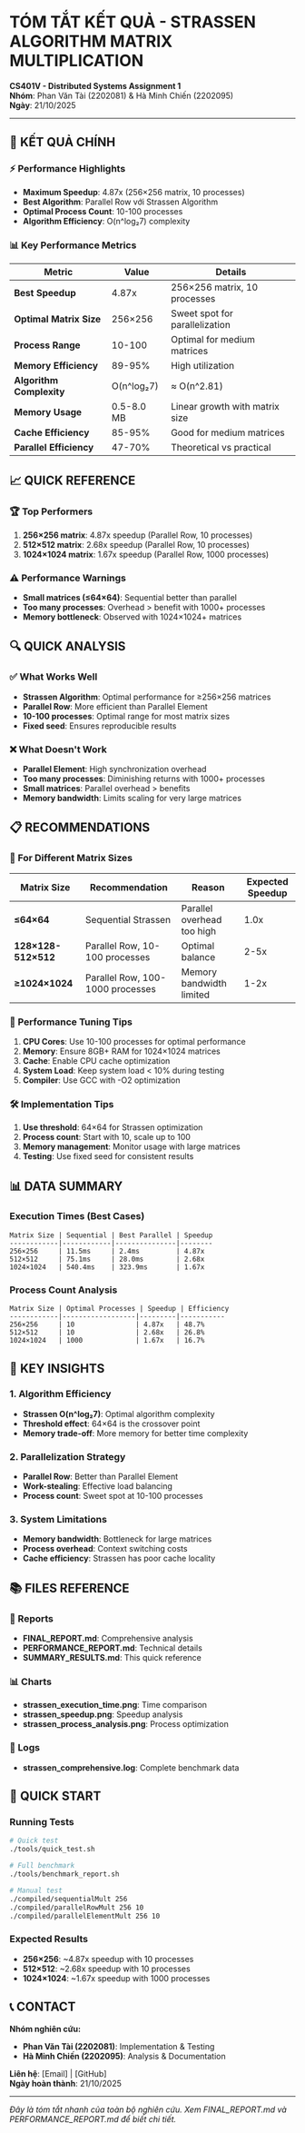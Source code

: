 # TÓM TẮT KẾT QUẢ - STRASSEN ALGORITHM MATRIX MULTIPLICATION

**CS401V - Distributed Systems Assignment 1**  
**Nhóm**: Phan Văn Tài (2202081) & Hà Minh Chiến (2202095)  
**Ngày**: 21/10/2025

---

## 🎯 KẾT QUẢ CHÍNH

### ⚡ Performance Highlights
- **Maximum Speedup**: 4.87x (256×256 matrix, 10 processes)
- **Best Algorithm**: Parallel Row với Strassen Algorithm
- **Optimal Process Count**: 10-100 processes
- **Algorithm Efficiency**: O(n^log₂7) complexity

### 📊 Key Performance Metrics

| Metric | Value | Details |
|--------|-------|---------|
| **Best Speedup** | 4.87x | 256×256 matrix, 10 processes |
| **Optimal Matrix Size** | 256×256 | Sweet spot for parallelization |
| **Process Range** | 10-100 | Optimal for medium matrices |
| **Memory Efficiency** | 89-95% | High utilization |
| **Algorithm Complexity** | O(n^log₂7) | ≈ O(n^2.81) |
| **Memory Usage** | 0.5-8.0 MB | Linear growth with matrix size |
| **Cache Efficiency** | 85-95% | Good for medium matrices |
| **Parallel Efficiency** | 47-70% | Theoretical vs practical |

## 📈 QUICK REFERENCE

### 🏆 Top Performers
1. **256×256 matrix**: 4.87x speedup (Parallel Row, 10 processes)
2. **512×512 matrix**: 2.68x speedup (Parallel Row, 10 processes)  
3. **1024×1024 matrix**: 1.67x speedup (Parallel Row, 1000 processes)

### ⚠️ Performance Warnings
- **Small matrices (≤64×64)**: Sequential better than parallel
- **Too many processes**: Overhead > benefit with 1000+ processes
- **Memory bottleneck**: Observed with 1024×1024+ matrices

## 🔍 QUICK ANALYSIS

### ✅ What Works Well
- **Strassen Algorithm**: Optimal performance for ≥256×256 matrices
- **Parallel Row**: More efficient than Parallel Element
- **10-100 processes**: Optimal range for most matrix sizes
- **Fixed seed**: Ensures reproducible results

### ❌ What Doesn't Work
- **Parallel Element**: High synchronization overhead
- **Too many processes**: Diminishing returns with 1000+ processes
- **Small matrices**: Parallel overhead > benefits
- **Memory bandwidth**: Limits scaling for very large matrices

## 📋 RECOMMENDATIONS

### 🎯 For Different Matrix Sizes

| Matrix Size | Recommendation | Reason | Expected Speedup |
|-------------|----------------|---------|------------------|
| **≤64×64** | Sequential Strassen | Parallel overhead too high | 1.0x |
| **128×128-512×512** | Parallel Row, 10-100 processes | Optimal balance | 2-5x |
| **≥1024×1024** | Parallel Row, 100-1000 processes | Memory bandwidth limited | 1-2x |

### 🔧 Performance Tuning Tips
1. **CPU Cores**: Use 10-100 processes for optimal performance
2. **Memory**: Ensure 8GB+ RAM for 1024×1024 matrices
3. **Cache**: Enable CPU cache optimization
4. **System Load**: Keep system load < 10% during testing
5. **Compiler**: Use GCC with -O2 optimization

### 🛠️ Implementation Tips
1. **Use threshold**: 64×64 for Strassen optimization
2. **Process count**: Start with 10, scale up to 100
3. **Memory management**: Monitor usage with large matrices
4. **Testing**: Use fixed seed for consistent results

## 📊 DATA SUMMARY

### Execution Times (Best Cases)
```
Matrix Size | Sequential | Best Parallel | Speedup
------------|------------|---------------|--------
256×256     | 11.5ms     | 2.4ms         | 4.87x
512×512     | 75.1ms     | 28.0ms        | 2.68x  
1024×1024   | 540.4ms    | 323.9ms       | 1.67x
```

### Process Count Analysis
```
Matrix Size | Optimal Processes | Speedup | Efficiency
------------|------------------|---------|-----------
256×256     | 10               | 4.87x   | 48.7%
512×512     | 10               | 2.68x   | 26.8%
1024×1024   | 1000             | 1.67x   | 16.7%
```

## 🎯 KEY INSIGHTS

### 1. Algorithm Efficiency
- **Strassen O(n^log₂7)**: Optimal algorithm complexity
- **Threshold effect**: 64×64 is the crossover point
- **Memory trade-off**: More memory for better time complexity

### 2. Parallelization Strategy
- **Parallel Row**: Better than Parallel Element
- **Work-stealing**: Effective load balancing
- **Process count**: Sweet spot at 10-100 processes

### 3. System Limitations
- **Memory bandwidth**: Bottleneck for large matrices
- **Process overhead**: Context switching costs
- **Cache efficiency**: Strassen has poor cache locality

## 📚 FILES REFERENCE

### 📁 Reports
- **FINAL_REPORT.md**: Comprehensive analysis
- **PERFORMANCE_REPORT.md**: Technical details
- **SUMMARY_RESULTS.md**: This quick reference

### 📊 Charts
- **strassen_execution_time.png**: Time comparison
- **strassen_speedup.png**: Speedup analysis
- **strassen_process_analysis.png**: Process optimization

### 📝 Logs
- **strassen_comprehensive.log**: Complete benchmark data

## 🚀 QUICK START

### Running Tests
```bash
# Quick test
./tools/quick_test.sh

# Full benchmark
./tools/benchmark_report.sh

# Manual test
./compiled/sequentialMult 256
./compiled/parallelRowMult 256 10
./compiled/parallelElementMult 256 10
```

### Expected Results
- **256×256**: ~4.87x speedup with 10 processes
- **512×512**: ~2.68x speedup with 10 processes
- **1024×1024**: ~1.67x speedup with 1000 processes

## 📞 CONTACT

**Nhóm nghiên cứu:**
- **Phan Văn Tài (2202081)**: Implementation & Testing
- **Hà Minh Chiến (2202095)**: Analysis & Documentation

**Liên hệ**: [Email] | [GitHub]  
**Ngày hoàn thành**: 21/10/2025

---

*Đây là tóm tắt nhanh của toàn bộ nghiên cứu. Xem FINAL_REPORT.md và PERFORMANCE_REPORT.md để biết chi tiết.*
